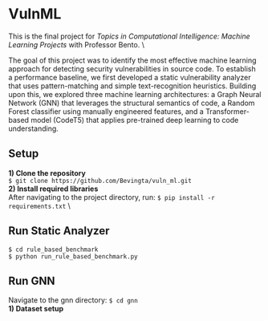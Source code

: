 # VulnML
This is the final project for _Topics in Computational Intelligence: Machine Learning Projects_ with Professor Bento. \

The goal of this project was to identify the most effective machine learning approach for detecting security vulnerabilities in source code. To establish a performance baseline, we first developed a static vulnerability analyzer that uses pattern-matching and simple text-recognition heuristics. Building upon this, we explored three machine learning architectures: a Graph Neural Network (GNN) that leverages the structural semantics of code, a Random Forest classifier using manually engineered features, and a Transformer-based model (CodeT5) that applies pre-trained deep learning to code understanding.

## Setup
**1) Clone the repository** \
`$ git clone https://github.com/Bevingta/vuln_ml.git` \
**2) Install required libraries** \
After navigating to the project directory, run: `$ pip install -r requirements.txt` \

## Run Static Analyzer
`$ cd rule_based_benchmark` \
`$ python run_rule_based_benchmark.py`

## Run GNN
Navigate to the gnn directory: `$ cd gnn` \
**1) Dataset setup** 
